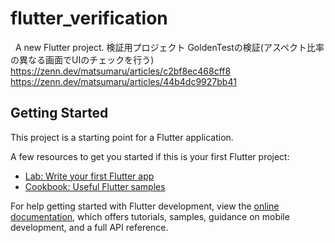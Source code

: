 # flutter_verification
 
A new Flutter project.
検証用プロジェクト
GoldenTestの検証(アスペクト比率の異なる画面でUIのチェックを行う)
https://zenn.dev/matsumaru/articles/c2bf8ec468cff8
https://zenn.dev/matsumaru/articles/44b4dc9927bb41

## Getting Started

This project is a starting point for a Flutter application.

A few resources to get you started if this is your first Flutter project:

- [Lab: Write your first Flutter app](https://docs.flutter.dev/get-started/codelab)
- [Cookbook: Useful Flutter samples](https://docs.flutter.dev/cookbook)

For help getting started with Flutter development, view the
[online documentation](https://docs.flutter.dev/), which offers tutorials,
samples, guidance on mobile development, and a full API reference.
